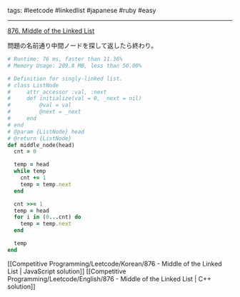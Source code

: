 tags: #leetcode #linkedlist #japanese #ruby #easy

<hr />

[876. Middle of the Linked List](https://leetcode.com/problems/middle-of-the-linked-list/)

問題の名前通り中間ノードを探して返したら終わり。

```rb
# Runtime: 76 ms, faster than 11.36%
# Memory Usage: 209.8 MB, less than 50.00%

# Definition for singly-linked list.
# class ListNode
#     attr_accessor :val, :next
#     def initialize(val = 0, _next = nil)
#         @val = val
#         @next = _next
#     end
# end
# @param {ListNode} head
# @return {ListNode}
def middle_node(head)
  cnt = 0

  temp = head
  while temp
    cnt += 1
    temp = temp.next 
  end

  cnt >>= 1
  temp = head
  for i in (0...cnt) do
    temp = temp.next 
  end

  temp
end
```

[[Competitive Programming/Leetcode/Korean/876 - Middle of the Linked List | JavaScript solution]]
[[Competitive Programming/Leetcode/English/876 - Middle of the Linked List | C++ solution]]